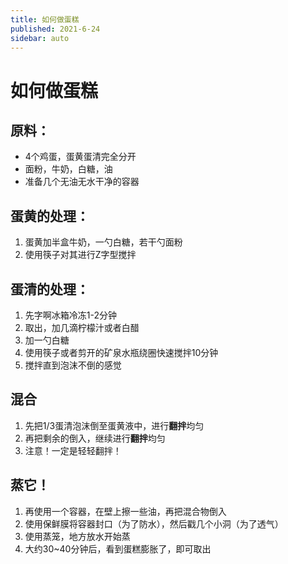 ```yaml
---
title: 如何做蛋糕
published: 2021-6-24
sidebar: auto
---
```


# 如何做蛋糕

## 原料：
- 4个鸡蛋，蛋黄蛋清完全分开
- 面粉，牛奶，白糖，油
- 准备几个无油无水干净的容器

## 蛋黄的处理：
1.  蛋黄加半盒牛奶，一勺白糖，若干勺面粉
2. 使用筷子对其进行Z字型搅拌

## 蛋清的处理：
1. 先字啊冰箱冷冻1-2分钟
2. 取出，加几滴柠檬汁或者白醋
3. 加一勺白糖
4. 使用筷子或者剪开的矿泉水瓶绕圈快速搅拌10分钟
5. 搅拌直到泡沫不倒的感觉

## 混合
1. 先把1/3蛋清泡沫倒至蛋黄液中，进行**翻拌**均匀
2. 再把剩余的倒入，继续进行**翻拌**均匀
3. 注意！一定是轻轻翻拌！

## 蒸它！
1. 再使用一个容器，在壁上擦一些油，再把混合物倒入
2. 使用保鲜膜将容器封口（为了防水），然后戳几个小洞（为了透气）
3. 使用蒸笼，地方放水开始蒸
4. 大约30~40分钟后，看到蛋糕膨胀了，即可取出

